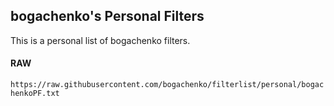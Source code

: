 ## bogachenko's Personal Filters

This is a personal list of bogachenko filters.

#### RAW

`https://raw.githubusercontent.com/bogachenko/filterlist/personal/bogachenkoPF.txt`